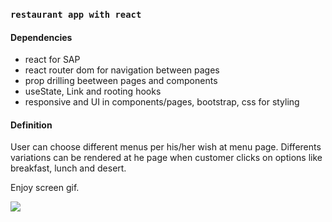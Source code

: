 ### `restaurant app with react`

#### Dependencies

- react for SAP
- react router dom for navigation between pages
- prop drilling beetween pages and components
- useState, Link and rooting hooks
- responsive and UI in components/pages, bootstrap, css for styling

#### Definition
User can choose different menus per his/her wish at menu page. Differents variations can be rendered at he page when customer clicks on options  like  breakfast, lunch and desert.

Enjoy screen gif.

![](screen.gif)